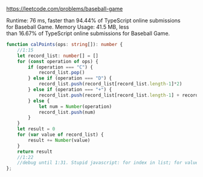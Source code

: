 https://leetcode.com/problems/baseball-game


Runtime: 76 ms, faster than 94.44% of TypeScript online submissions for Baseball Game.
Memory Usage: 41.5 MB, less than 16.67% of TypeScript online submissions for Baseball Game.


```typescript
function calPoints(ops: string[]): number {
    //1:15
    let record_list: number[] = []
    for (const operation of ops) {
        if (operation === "C") {
            record_list.pop()
        } else if (operation === "D") {
            record_list.push(record_list[record_list.length-1]*2)
        } else if (operation === "+") {
            record_list.push(record_list[record_list.length-1] + record_list[record_list.length -2])
        } else {
            let num = Number(operation)
            record_list.push(num)
        }
    }
    let result = 0
    for (var value of record_list) {
        result += Number(value)
    }
    return result
    //1:22
    //debug until 1:31. Stupid javascript: for index in list; for value of list
};

```
